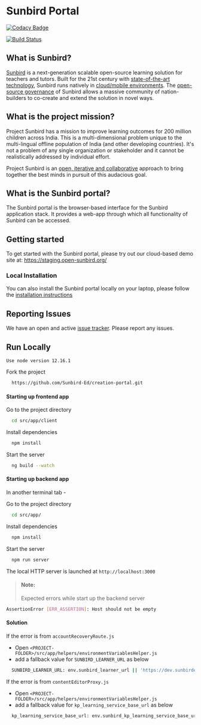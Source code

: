 # Sunbird Portal
[![Codacy Badge](https://api.codacy.com/project/badge/Grade/5b3a8965fbe9447a9e74967e852c38df)](https://www.codacy.com/app/sunbird-bot/SunbirdEd-portal?utm_source=github.com&amp;utm_medium=referral&amp;utm_content=Sunbird-Ed/SunbirdEd-portal&amp;utm_campaign=Badge_Grade)

[![Build Status](https://travis-ci.org/project-sunbird/sunbird-portal.svg?branch=master)](https://travis-ci.org/project-sunbird/sunbird-portal)


## What is Sunbird?
[Sunbird](http://sunbird.org) is a next-generation scalable open-source learning solution for teachers and tutors. Built for the 21st century with [state-of-the-art technology](http://www.sunbird.org/architecture/views/physical/), Sunbird runs natively in [cloud/mobile environments](http://www.sunbird.org/features/). The [open-source governance](LICENSE) of Sunbird allows a massive community of nation-builders to co-create and extend the solution in novel ways.

## What is the project mission?
Project Sunbird has a mission to improve learning outcomes for 200 million children across India. This is a multi-dimensional problem unique to the multi-lingual offline population of India (and other developing countries). It's not a problem of any single organization or stakeholder and it cannot be realistically addressed by individual effort.

Project Sunbird is an [open, iterative and collaborative](http://www.sunbird.org/participate/) approach to bring together the best minds in pursuit of this audacious goal.

## What is the Sunbird portal?
The Sunbird portal is the browser-based interface for the Sunbird application stack. It provides a web-app through which all functionality of Sunbird can be accessed.

## Getting started
To get started with the Sunbird portal, please try out our cloud-based demo site at: https://staging.open-sunbird.org/

### Local Installation
You can also install the Sunbird portal locally on your laptop, please follow the [installation instructions](http://www.sunbird.org/developer-docs/installation/)

## Reporting Issues
We have an open and active [issue tracker](https://github.com/project-sunbird/sunbird-commons/issues). Please report any issues.




## Run Locally

`Use node version 12.16.1`

Fork the project

```bash
  https://github.com/Sunbird-Ed/creation-portal.git
```

#### Starting up frontend app
Go to the project directory

```bash
  cd src/app/client
```

Install dependencies

```bash
  npm install
```

Start the server

```bash
  ng build --watch
```


#### Starting up backend app

In another terminal tab -

Go to the project directory

```bash
  cd src/app/
```

Install dependencies

```bash
  npm install
```

Start the server

```bash
  npm run server
```

The local HTTP server is launched at `http://localhost:3000`


> #### Note:
> Expected errors while start up the backend server
```bash
AssertionError [ERR_ASSERTION]: Host should not be empty
```
#### Solution

If the error is from `accountRecoveryRoute.js`

- Open `<PROJECT-FOLDER>/src/app/helpers/environmentVariablesHelper.js`
- add a fallback value for `SUNBIRD_LEARNER_URL` as below
```bash
  SUNBIRD_LEARNER_URL: env.sunbird_learner_url || 'https://dev.sunbirded.org/api',
```

If the error is from `contentEditorProxy.js`

- Open `<PROJECT-FOLDER>/src/app/helpers/environmentVariablesHelper.js`
- add a fallback value for `kp_learning_service_base_url` as below
```bash
  kp_learning_service_base_url: env.sunbird_kp_learning_service_base_url || `https://dock.sunbirded.org`
```

